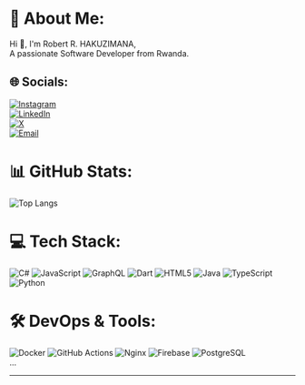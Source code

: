 # 💫 About Me:
Hi 👋, I'm Robert R. HAKUZIMANA,  
A passionate Software Developer from Rwanda.

## 🌐 Socials:
[![Instagram](https://img.shields.io/badge/Instagram-%23E4405F.svg?logo=Instagram&logoColor=white)](https://instagram.com/hr_robs)  
[![LinkedIn](https://img.shields.io/badge/LinkedIn-%230077B5.svg?logo=linkedin&logoColor=white)](https://www.linkedin.com/in/rwibutso-robert-a55498346/)  
[![X](https://img.shields.io/badge/X-black.svg?logo=X&logoColor=white)](https://x.com/@Robs_dagreat)  
[![Email](https://img.shields.io/badge/Email-D14836?logo=gmail&logoColor=white)](mailto:robsrwibutso12@gmail.com)  

# 📊 GitHub Stats:
![Top Langs](https://github-readme-stats.vercel.app/api/top-langs/?username=robsdagreat&layout=compact&langs_count=8&theme=radical)

# 💻 Tech Stack:
![C#](https://img.shields.io/badge/c%23-%23239120.svg?style=for-the-badge&logo=csharp&logoColor=white) 
![JavaScript](https://img.shields.io/badge/javascript-%23323330.svg?style=for-the-badge&logo=javascript&logoColor=%23F7DF1E) 
![GraphQL](https://img.shields.io/badge/-GraphQL-E10098?style=for-the-badge&logo=graphql&logoColor=white) 
![Dart](https://img.shields.io/badge/dart-%230175C2.svg?style=for-the-badge&logo=dart&logoColor=white) 
![HTML5](https://img.shields.io/badge/html5-%23E34F26.svg?style=for-the-badge&logo=html5&logoColor=white) 
![Java](https://img.shields.io/badge/java-%23ED8B00.svg?style=for-the-badge&logo=openjdk&logoColor=white) 
![TypeScript](https://img.shields.io/badge/typescript-%23007ACC.svg?style=for-the-badge&logo=typescript&logoColor=white) 
![Python](https://img.shields.io/badge/python-3670A0?style=for-the-badge&logo=python&logoColor=ffdd54) 

# 🛠️ DevOps & Tools:
![Docker](https://img.shields.io/badge/docker-%230db7ed.svg?style=for-the-badge&logo=docker&logoColor=white) 
![GitHub Actions](https://img.shields.io/badge/github%20actions-%232671E5.svg?style=for-the-badge&logo=githubactions&logoColor=white) 
![Nginx](https://img.shields.io/badge/nginx-%23009639.svg?style=for-the-badge&logo=nginx&logoColor=white) 
![Firebase](https://img.shields.io/badge/firebase-%23039BE5.svg?style=for-the-badge&logo=firebase) 
![PostgreSQL](https://img.shields.io/badge/postgres-%23316192.svg?style=for-the-badge&logo=postgresql&logoColor=white)  
...

---
